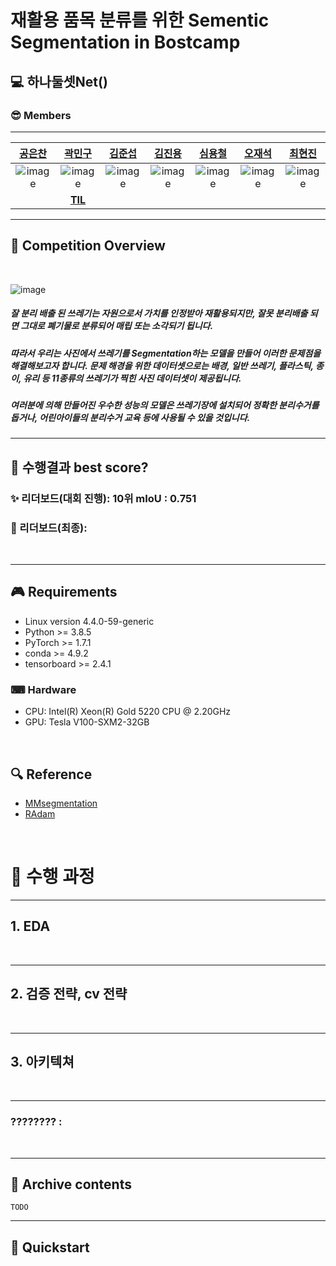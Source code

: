# 재활용 품목 분류를 위한 Sementic Segmentation in Bostcamp

## 💻 하나둘셋Net()

### 😎 Members
___
| [공은찬](https://github.com/Chanchan2) | [곽민구](https://github.com/deokgu) | [김준섭](https://github.com/Aweseop) | [김진용](https://github.com/Kim-jy0819) | [심용철](https://github.com/ShimYCh) | [오재석](https://github.com/dmole20) | [최현진](https://github.com/hyeonjini) |
| :-: | :-: | :-: | :-: | :-: | :-: | :-: |
| ![image](https://user-images.githubusercontent.com/35412566/138591221-5c2b12cc-c2db-4679-892f-a0aa034cdf77.png) | ![image](https://user-images.githubusercontent.com/35412566/138591171-7b883dcd-7b83-492e-a251-9eb2960d6e62.png) | ![image](https://user-images.githubusercontent.com/35412566/138591221-5c2b12cc-c2db-4679-892f-a0aa034cdf77.png)|![image](https://user-images.githubusercontent.com/35412566/138591221-5c2b12cc-c2db-4679-892f-a0aa034cdf77.png) |![image](https://user-images.githubusercontent.com/35412566/138591221-5c2b12cc-c2db-4679-892f-a0aa034cdf77.png) |![image](https://user-images.githubusercontent.com/35412566/138591221-5c2b12cc-c2db-4679-892f-a0aa034cdf77.png) |![image](https://user-images.githubusercontent.com/35412566/138591221-5c2b12cc-c2db-4679-892f-a0aa034cdf77.png) |
| | [**TIL**](https://github.com/deokgu/deokgu/wiki)| | | | | | 

___
## 🔎 Competition Overview 
<br>

 ![image](https://user-images.githubusercontent.com/35412566/139359859-ea1469d8-8bd9-41f3-b09e-4b190ab795db.png)

##### 잘 분리 배출 된 쓰레기는 자원으로서 가치를 인정받아 재활용되지만, 잘못 분리배출 되면 그대로 폐기물로 분류되어 매립 또는 소각되기 됩니다.

##### 따라서 우리는 사진에서 쓰레기를 Segmentation하는 모델을 만들어 이러한 문제점을 해결해보고자 합니다. 문제 해경을 위한 데이터셋으로는 배경, 일반 쓰레기, 플라스틱, 종이, 유리 등 11종류의 쓰레기가 찍힌 사진 데이터셋이 제공됩니다. 

##### 여러분에 의해 만들어진 우수한 성능의 모델은 쓰레기장에 설치되어 정확한 분리수거를 돕거나, 어린아이들의 분리수거 교육 등에 사용될 수 있을 것입니다.
___
## 🎉 수행결과 best score? 

### ✨ 리더보드(대회 진행):  **10위**  mIoU : 0.751

### 🎊 리더보드(최종):


<br>

___
## 🎮 Requirements
- Linux version 4.4.0-59-generic
- Python >= 3.8.5
- PyTorch >= 1.7.1
- conda >= 4.9.2
- tensorboard >= 2.4.1
### ⌨ Hardware
- CPU: Intel(R) Xeon(R) Gold 5220 CPU @ 2.20GHz
- GPU: Tesla V100-SXM2-32GB
<br>

## 🔍 Reference
- [MMsegmentation](https://github.com/open-mmlab/mmsegmentation)
- [RAdam](https://github.com/LiyuanLucasLiu/RAdam/blob/master/radam/radam.py)
<br>

# 🔨 수행 과정 

___
## 1. EDA
<br>

___
## 2. 검증 전략, cv 전략

<br>

___
## 3. 아키텍쳐

<br>

___
### ????????    : 


<br>

___
## 📂 Archive contents
```
TODO
```
___
## 🛒 Quickstart
